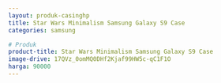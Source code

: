 ```yaml
---
layout: produk-casinghp
title: Star Wars Minimalism Samsung Galaxy S9 Case
categories: samsung

# Produk
product-title: Star Wars Minimalism Samsung Galaxy S9 Case
image-drive: 17QVz_0omMQ0DHf2Kjaf99HW5c-qC1F1O
harga: 90000
---
```

